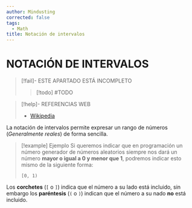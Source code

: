 ```yaml
---
author: Mindusting
corrected: false
tags:
  - Math
title: Notación de intervalos
---
```


# NOTACIÓN DE INTERVALOS

> [!fail]- ESTE APARTADO ESTÁ INCOMPLETO
> > [!todo] #TODO

> [!help]- REFERENCIAS WEB
> - [Wikipedia](https://es.wikipedia.org/wiki/Intervalo_(matem%C3%A1tica))

La notación de intervalos permite expresar un rango de números (*Generalmente reales*) de forma sencilla.

> [!example] Ejemplo
> Si queremos indicar que en programación un número generador de números aleatorios siempre nos dará un número **mayor o igual a 0 y menor que 1**, podremos indicar esto mismo de la siguiente forma:
>
> `[0, 1)`

Los **corchetes** (`[` o `]`) indica que el número a su lado está incluido, sin embargo los **paréntesis** (`(` o `)`) indican que el número a su nado **no** está incluido.

